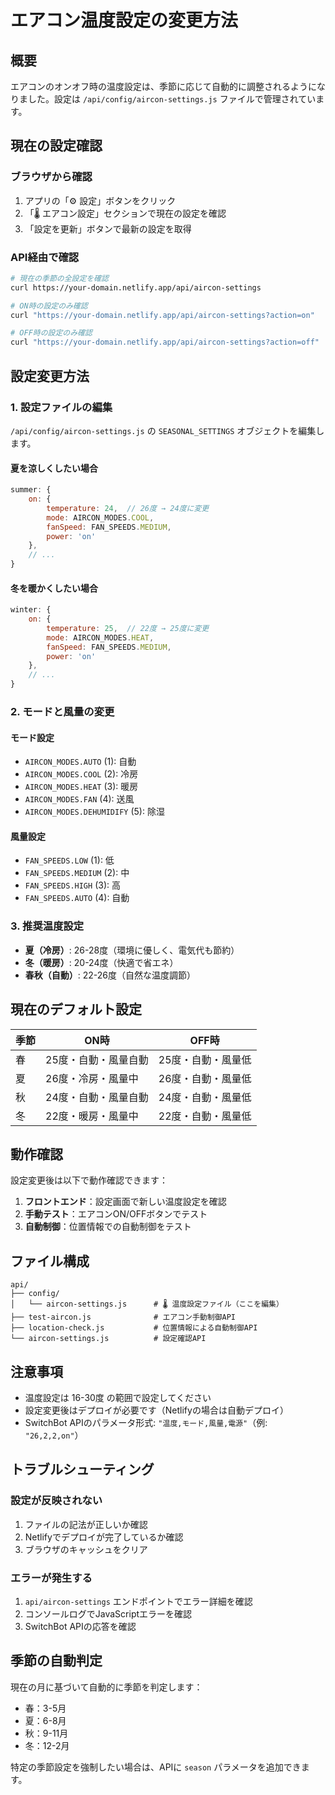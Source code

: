 # エアコン温度設定の変更方法

## 概要

エアコンのオンオフ時の温度設定は、季節に応じて自動的に調整されるようになりました。設定は `/api/config/aircon-settings.js` ファイルで管理されています。

## 現在の設定確認

### ブラウザから確認
1. アプリの「⚙️ 設定」ボタンをクリック
2. 「🌡️ エアコン設定」セクションで現在の設定を確認
3. 「設定を更新」ボタンで最新の設定を取得

### API経由で確認
```bash
# 現在の季節の全設定を確認
curl https://your-domain.netlify.app/api/aircon-settings

# ON時の設定のみ確認
curl "https://your-domain.netlify.app/api/aircon-settings?action=on"

# OFF時の設定のみ確認
curl "https://your-domain.netlify.app/api/aircon-settings?action=off"
```

## 設定変更方法

### 1. 設定ファイルの編集

`/api/config/aircon-settings.js` の `SEASONAL_SETTINGS` オブジェクトを編集します。

#### 夏を涼しくしたい場合
```javascript
summer: {
    on: {
        temperature: 24,  // 26度 → 24度に変更
        mode: AIRCON_MODES.COOL,
        fanSpeed: FAN_SPEEDS.MEDIUM,
        power: 'on'
    },
    // ...
}
```

#### 冬を暖かくしたい場合
```javascript
winter: {
    on: {
        temperature: 25,  // 22度 → 25度に変更
        mode: AIRCON_MODES.HEAT,
        fanSpeed: FAN_SPEEDS.MEDIUM,
        power: 'on'
    },
    // ...
}
```

### 2. モードと風量の変更

#### モード設定
- `AIRCON_MODES.AUTO` (1): 自動
- `AIRCON_MODES.COOL` (2): 冷房
- `AIRCON_MODES.HEAT` (3): 暖房
- `AIRCON_MODES.FAN` (4): 送風
- `AIRCON_MODES.DEHUMIDIFY` (5): 除湿

#### 風量設定
- `FAN_SPEEDS.LOW` (1): 低
- `FAN_SPEEDS.MEDIUM` (2): 中
- `FAN_SPEEDS.HIGH` (3): 高
- `FAN_SPEEDS.AUTO` (4): 自動

### 3. 推奨温度設定

- **夏（冷房）**: 26-28度（環境に優しく、電気代も節約）
- **冬（暖房）**: 20-24度（快適で省エネ）
- **春秋（自動）**: 22-26度（自然な温度調節）

## 現在のデフォルト設定

| 季節 | ON時 | OFF時 |
|------|------|-------|
| 春 | 25度・自動・風量自動 | 25度・自動・風量低 |
| 夏 | 26度・冷房・風量中 | 26度・自動・風量低 |
| 秋 | 24度・自動・風量自動 | 24度・自動・風量低 |
| 冬 | 22度・暖房・風量中 | 22度・自動・風量低 |

## 動作確認

設定変更後は以下で動作確認できます：

1. **フロントエンド**：設定画面で新しい温度設定を確認
2. **手動テスト**：エアコンON/OFFボタンでテスト
3. **自動制御**：位置情報での自動制御をテスト

## ファイル構成

```
api/
├── config/
│   └── aircon-settings.js      # 🌡️ 温度設定ファイル（ここを編集）
├── test-aircon.js              # エアコン手動制御API
├── location-check.js           # 位置情報による自動制御API
└── aircon-settings.js          # 設定確認API
```

## 注意事項

- 温度設定は 16-30度 の範囲で設定してください
- 設定変更後はデプロイが必要です（Netlifyの場合は自動デプロイ）
- SwitchBot APIのパラメータ形式: `"温度,モード,風量,電源"`（例: `"26,2,2,on"`）

## トラブルシューティング

### 設定が反映されない
1. ファイルの記法が正しいか確認
2. Netlifyでデプロイが完了しているか確認
3. ブラウザのキャッシュをクリア

### エラーが発生する
1. `api/aircon-settings` エンドポイントでエラー詳細を確認
2. コンソールログでJavaScriptエラーを確認
3. SwitchBot APIの応答を確認

## 季節の自動判定

現在の月に基づいて自動的に季節を判定します：
- 春：3-5月
- 夏：6-8月
- 秋：9-11月
- 冬：12-2月

特定の季節設定を強制したい場合は、APIに `season` パラメータを追加できます。

